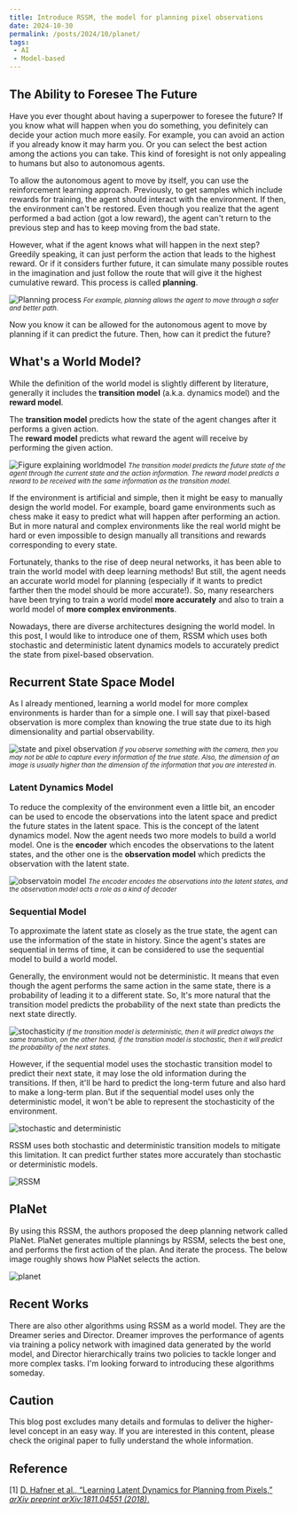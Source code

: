 ```yaml
---
title: Introduce RSSM, the model for planning pixel observations
date: 2024-10-30
permalink: /posts/2024/10/planet/
tags:
 - AI
 - Model-based
---
```


## The Ability to Foresee The Future
Have you ever thought about having a superpower to foresee the future? If you know what will happen when you do something,  you definitely can decide your action much more easily. For example, you can avoid an action if you already know it may harm you. Or you can select the best action among the actions you can take. This kind of foresight is not only appealing to humans but also to autonomous agents.

To allow the autonomous agent to move by itself, you can use the reinforcement learning approach. Previously, to get samples which include rewards for training, the agent should interact with the environment. If then, the environment can't be restored. Even though you realize that the agent performed a bad action (got a low reward), the agent can't return to the previous step and has to keep moving from the bad state.

However, what if the agent knows what will happen in the next step? Greedily speaking, it can just perform the action that leads to the highest reward. Or if it considers further future, it can simulate many possible routes in the imagination and just follow the route that will give it the highest cumulative reward. This process is called **planning**.

![Planning process](/images/planet_planning.gif)
*<small>For example, planning allows the agent to move through a safer and better path.</small>*

Now you know it can be allowed for the autonomous agent to move by planning if it can predict the future. Then, how can it predict the future?

## What's a World Model?
While the definition of the world model is slightly different by literature, generally it includes the **transition model** (a.k.a. dynamics model) and the **reward model**. 

The **transition model** predicts how the state of the agent changes after it performs a given action.   
The **reward model** predicts what reward the agent will receive by performing the given action.

![Figure explaining worldmodel](/images/planet_worldmodel.png)
*<small>The transition model predicts the future state of the agent through the current state and the action information. The reward model predicts a reward to be received with the same information as the transition model.</small>*

If the environment is artificial and simple, then it might be easy to manually design the world model. For example, board game environments such as chess make it easy to predict what will happen after performing an action. But in more natural and complex environments like the real world might be hard or even impossible to design manually all transitions and rewards corresponding to every state. 

Fortunately, thanks to the rise of deep neural networks, it has been able to train the world model with deep learning methods! But still, the agent needs an accurate world model for planning (especially if it wants to predict farther then the model should be more accurate!). So, many researchers have been trying to train a world model **more accurately** and also to train a world model of **more complex environments**.

Nowadays, there are diverse architectures designing the world model. In this post, I would like to introduce one of them, RSSM which uses both stochastic and deterministic latent dynamics models to accurately predict the state from pixel-based observation.

## Recurrent State Space Model

As I already mentioned, learning a world model for more complex environments is harder than for a simple one. I will say that pixel-based observation is more complex than knowing the true state due to its high dimensionality and partial observability.

![state and pixel observation](/images/planet_observation_and_state.png)
*<small>If you observe something with the camera, then you may not be able to capture every information of the true state. Also, the dimension of an image is usually higher than the dimension of the information that you are interested in.</small>*

### Latent Dynamics Model

To reduce the complexity of the environment even a little bit, an encoder can be used to encode the observations into the latent space and predict the future states in the latent space. This is the concept of the latent dynamics model. Now the agent needs two more models to build a world model. One is the **encoder** which encodes the observations to the latent states, and the other one is the **observation model** which predicts the observation with the latent state.

![observatoin model](/images/planet_observation_model.png)
*<small>The encoder encodes the observations into the latent states, and the observation model acts a role as a kind of decoder</small>*
### Sequential Model

To approximate the latent state as closely as the true state, the agent can use the information of the state in history. Since the agent's states are sequential in terms of time, it can be considered to use the sequential model to build a world model. 

Generally, the environment would not be deterministic. It means that even though the agent performs the same action in the same state, there is a probability of leading it to a different state. So, It's more natural that the transition model predicts the probability of the next state than predicts the next state directly.

![stochasticity](/images/planet_deter_stoch.png)
*<small>If the transition model is deterministic, then it will predict always the same transition, on the other hand, if the transition model is stochastic, then it will predict the probability of the next states.</small>*


However, if the sequential model uses the stochastic transition model to predict their next state, it may lose the old information during the transitions. If then, it'll be hard to predict the long-term future and also hard to make a long-term plan. But if the sequential model uses only the deterministic model, it won't be able to represent the stochasticity of the environment.

![stochastic and deterministic](/images/planet_deter_stoch.gif)

RSSM uses both stochastic and deterministic transition models to mitigate this limitation. It can predict further states more accurately than stochastic or deterministic models.

![RSSM](/images/planet_rssm.gif)



## PlaNet

By using this RSSM, the authors proposed the deep planning network called PlaNet. PlaNet generates multiple plannings by RSSM, selects the best one, and performs the first action of the plan. And iterate the process. The below image roughly shows how PlaNet selects the action.

![planet](/images/planet_planet.gif)

## Recent Works
There are also other algorithms using RSSM as a world model. They are the Dreamer series and Director. Dreamer improves the performance of agents via training a policy network with imagined data generated by the world model, and Director hierarchically trains two policies to tackle longer and more complex tasks. I'm looking forward to introducing these algorithms someday.

## Caution
This blog post excludes many details and formulas to deliver the higher-level concept in an easy way. If you are interested in this content, please check the original paper to fully understand the whole information.

## Reference
[1] [D. Hafner et al., “Learning Latent Dynamics for Planning from Pixels,” *arXiv preprint arXiv:1811.04551 (2018)*.](https://arxiv.org/abs/1811.04551)
